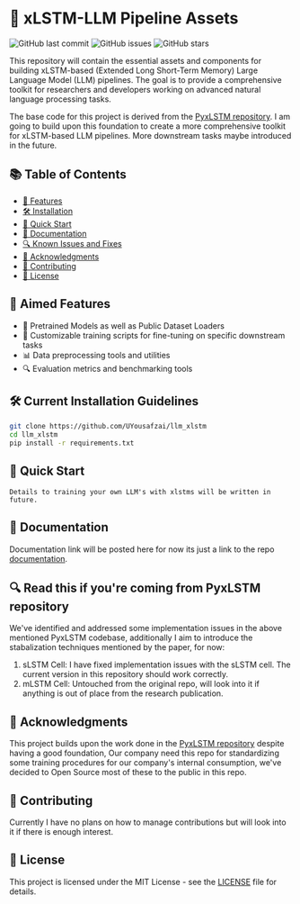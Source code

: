 # 🚀 xLSTM-LLM Pipeline Assets

![GitHub last commit](https://img.shields.io/github/last-commit/UYousafzai/llm_xlstm)
![GitHub issues](https://img.shields.io/github/issues/UYousafzai/llm_xlstm)
![GitHub stars](https://img.shields.io/github/stars/UYousafzai/llm_xlstm)

This repository will contain the essential assets and components for building xLSTM-based (Extended Long Short-Term Memory) Large Language Model (LLM) pipelines. The goal is to provide a comprehensive toolkit for researchers and developers working on advanced natural language processing tasks.

The base code for this project is derived from the [PyxLSTM repository](https://github.com/muditbhargava66/PyxLSTM). I am going to build upon this foundation to create a more comprehensive toolkit for xLSTM-based LLM pipelines. More downstream tasks maybe introduced in the future.

## 📚 Table of Contents

- [🎯 Features](#-features)
- [🛠️ Installation](#️-installation)
- [🚀 Quick Start](#-quick-start)
- [📖 Documentation](#-documentation)
- [🔍 Known Issues and Fixes](#-known-issues-and-fixes)
- [🙏 Acknowledgments](#-acknowledgments)
- [🤝 Contributing](#-contributing)
- [📄 License](#-license)

## 🎯 Aimed Features

- 🧠 Pretrained Models as well as Public Dataset Loaders
- 🔧 Customizable training scripts for fine-tuning on specific downstream tasks
- 📊 Data preprocessing tools and utilities
- 🔍 Evaluation metrics and benchmarking tools

## 🛠️ Current Installation Guidelines

```bash
git clone https://github.com/UYousafzai/llm_xlstm
cd llm_xlstm
pip install -r requirements.txt
```

## 🚀 Quick Start

```
Details to training your own LLM's with xlstms will be written in future.
```

## 📖 Documentation

Documentation link will be posted here for now its just a link to the repo [documentation](https://github.com/UYousafzai/llm_xlstm).

## 🔍 Read this if you're coming from PyxLSTM repository

We've identified and addressed some implementation issues in the above mentioned PyxLSTM codebase, additionally I aim to introduce the stabalization techniques mentioned by the paper, for now:

1. sLSTM Cell: I have fixed implementation issues with the sLSTM cell. The current version in this repository should work correctly.
2. mLSTM Cell: Untouched from the original repo, will look into it if anything is out of place from the research publication.

## 🙏 Acknowledgments

This project builds upon the work done in the [PyxLSTM repository](https://github.com/muditbhargava66/PyxLSTM) despite having a good foundation, Our company need this repo for standardizing some training procedures for our company's internal consumption, we've decided to Open Source most of these to the public in this repo.

## 🤝 Contributing

Currently I have no plans on how to manage contributions but will look into it if there is enough interest.


## 📄 License

This project is licensed under the MIT License - see the [LICENSE](LICENSE) file for details.
